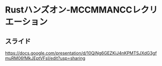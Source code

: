 # Rustハンズオン-MCCMMANCCレクリエーション

## スライド
https://docs.google.com/presentation/d/10QiNg6GEZKiJ4nKPMTSJXdG3gfmuRM06fMkJEptVFsI/edit?usp=sharing
